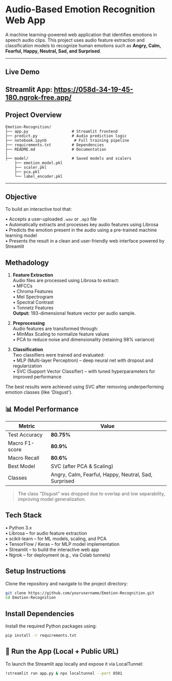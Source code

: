 
# Audio-Based Emotion Recognition Web App

A machine learning-powered web application that identifies emotions in speech audio clips. This project uses audio feature extraction and classification models to recognize human emotions such as **Angry, Calm, Fearful, Happy, Neutral, Sad, and Surprised**.

---

## Live Demo

**Streamlit App**:  https://058d-34-19-45-180.ngrok-free.app/
---

## Project Overview

```text
Emotion-Recognition/
├── app.py                   # Streamlit frontend
├── predict.py               # Audio prediction logic
├── notebook.ipynb            # Full training pipeline 
├── requirements.txt         # Dependencies
├── README.md                # Documentation
│
├── model/                   # Saved models and scalers
    ├── emotion_model.pkl
    ├── scaler.pkl
    ├── pca.pkl
    └── label_encoder.pkl

```
---

## Objective

To build an interactive tool that:

• Accepts a user-uploaded `.wav` or `.mp3` file  
• Automatically extracts and processes key audio features using Librosa  
• Predicts the emotion present in the audio using a pre-trained machine learning model  
• Presents the result in a clean and user-friendly web interface powered by Streamlit

## Methadology

1. **Feature Extraction**  
   Audio files are processed using Librosa to extract:  
   • MFCCs  
   • Chroma Features  
   • Mel Spectrogram  
   • Spectral Contrast  
   • Tonnetz Features  
   **Output:** 193-dimensional feature vector per audio sample.
   
2. **Preprocessing**  
   Audio features are transformed through:  
   • MinMax Scaling to normalize feature values  
   • PCA to reduce noise and dimensionality (retaining 98% variance)
3. **Classification**  
   Two classifiers were trained and evaluated:  
   • MLP (Multi-layer Perceptron) – deep neural net with dropout and regularization  
   • SVC (Support Vector Classifier) – with tuned hyperparameters for improved performance
   
The best results were achieved using SVC after removing underperforming emotion classes (like 'Disgust').

## 📊 Model Performance

| Metric         | Value        |
|----------------|--------------|
| Test Accuracy  | **80.75%**    |
| Macro F1-score | **80.9%**    |
| Macro Recall  | **80.6%**    |
| Best Model     | SVC (after PCA & Scaling)
| Classes        | Angry, Calm, Fearful, Happy, Neutral, Sad, Surprised

> The class "Disgust" was dropped due to overlap and low separability, improving model generalization.

## Tech Stack

• Python 3.x  
• Librosa – for audio feature extraction  
• scikit-learn – for ML models, scaling, and PCA  
• TensorFlow / Keras – for MLP model implementation  
• Streamlit – to build the interactive web app  
• Ngrok – for deployment (e.g., via Colab tunnels)

## Setup Instructions

Clone the repository and navigate to the project directory:

```bash
git clone https://github.com/yourusername/Emotion-Recognition.git
cd Emotion-Recognition

```
## Install Dependencies

Install the required Python packages using:

```bash
pip install -r requirements.txt

```
## 🚀 Run the App (Local + Public URL)

To launch the Streamlit app locally and expose it via LocalTunnel:

```bash
!streamlit run app.py & npx localtunnel --port 8501
